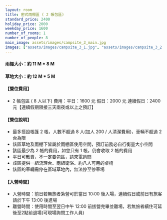 ```yaml
---
layout: room
title: 密式雨棚區 ( 2 帳包區)
standard_price: 2400
holiday_price: 2000
weekday_price: 1600
number_of_rooms: 1
number_of_people: 8
main_image: assets/images/campsite_3_main.jpg
images: ["assets/images/campsite_3_1.jpg", "assets/images/campsite_3_2.jpg", "assets/images/campsite_3_3.jpg", "assets/images/campsite_3_4.jpg", "assets/images/campsite_3_5.jpg", "assets/images/campsite_3_6.jpg", "assets/images/campsite_3_7.jpg", "assets/images/campsite_3_8.jpg", "assets/images/campsite_3_9.jpg", "assets/images/map_info.jpg", "assets/images/booking_announcement.jpg"]
---
```


#### 雨棚大小：約 11 M * 8 M
#### 草地大小：約 12 M * 5 M

<h4 class="yellow">【營位費用】</h4>
<ul class="yellow">
  <li>2 帳包區 ( 8 人以下) 費用：平日：1600 元  假日：2000 元  連續假日：2400 元【連續假期限接三天兩夜或以上之預訂】</li>
</ul>

#### 【營位說明】
- 最多搭設帳篷 2 帳，人數不超過 8 人(加人 200 / 人清潔費用)，車輛不超過 2 台為限
- 該區草地及雨棚下皆屬於雨棚區使用空間，預訂前務必自行衡量大小空間 
- 該區最少為 2 帳的費用，如您只有 1 帳，仍會收取 2 帳的費用
- 平日可散賣，不一定要包區，請來電詢問
- 該區提供一組流理台、兩組衛浴、約八人可用的桌椅
- 該區的車輛需停在區域草地內，無法停至停車場

<h4 class="yellow">【入營時間】</h4>
<ul class="yellow">
  <li>入營時間：前日若無旅者紮營可於當日 10:00 後入場，連續假日或前日有旅客請於下午 13:00 後進場</li>
  <li>離營時間：使用時間至翌日中午 12:00 前拔營完畢並離場，若無旅者續住可延後至2點前退場(可現場詢問工作人員)</li>
</ul>
